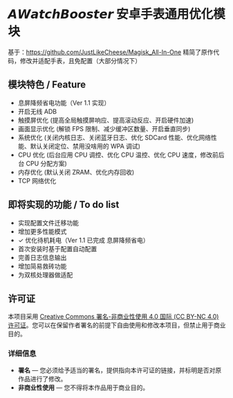 # 𝘼𝙒𝙖𝙩𝙘𝙝𝘽𝙤𝙤𝙨𝙩𝙚𝙧 安卓手表通用优化模块
基于：https://github.com/JustLikeCheese/Magisk_All-In-One
精简了原作代码，修改并适配手表，且免配置（大部分情况下）

## 模块特色 / Feature
- 息屏降频省电功能（Ver 1.1 实现）
- 开启无线 ADB
- 触摸屏优化 (提高全局触摸屏响应、提高滚动反应、开启硬件加速)
- 画面显示优化 (解锁 FPS 限制、减少缓冲区数量、开启垂直同步)
- 系统优化 (关闭内核日志、关闭蓝牙日志、优化 SDCard 性能、优化网络性能、默认关闭定位、禁用没啥用的 WPA 调试)
- CPU 优化 (后台应用 CPU 调控、优化 CPU 温控、优化 CPU 速度，修改前后台 CPU 分配方案)
- 内存优化 (默认关闭 ZRAM、优化内存回收)
- TCP 网络优化

## 即将实现的功能 / To do list
- 实现配置文件迁移功能
- 增加更多性能模式
- ✓ 优化待机耗电（Ver 1.1 已完成 息屏降频省电）
- 首次安装时基于配置自动配置
- 完善日志信息输出
- 增加简易救砖功能
- 为双核处理器做适配
## 许可证

本项目采用 [Creative Commons 署名-非商业性使用 4.0 国际 (CC BY-NC 4.0) 许可证](https://creativecommons.org/licenses/by-nc/4.0/deed.zh)。您可以在保留作者署名的前提下自由使用和修改本项目，但禁止用于商业目的。

### 详细信息

- **署名** — 您必须给予适当的署名，提供指向本许可证的链接，并标明是否对原作品进行了修改。
- **非商业性使用** — 您不得将本作品用于商业目的。